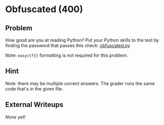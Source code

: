 # Obfuscated (400)

## Problem

How good are you at reading Python? Put your Python skills to the test by finding the password that passes this check: [obfuscated.py](files/obfuscated.py)

Note: `easyctf{}` formatting is not required for this problem.

## Hint

Note: there may be multiple correct answers. The grader runs the same code that's in the given file.

## External Writeups

*None yet!*